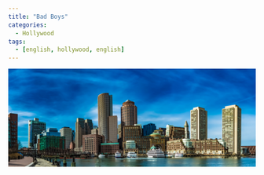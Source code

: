 ```yaml
---
title: "Bad Boys"
categories:
  - Hollywood
tags:
  - [english, hollywood, english]
---
```

[![foo](/images/waterfront2.jpg)](https://drive.google.com/file/d/1T1kuZd538MeT8Pfx002zr4FjN8PVIcTC/view?usp=sharing)

